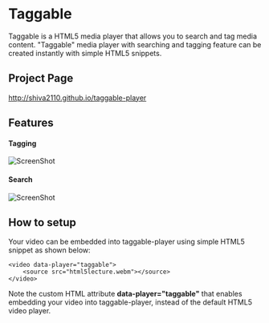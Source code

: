 Taggable
========
Taggable is a HTML5 media player that allows you to search and tag media content. "Taggable" media player with searching and tagging feature can be created instantly with simple HTML5 snippets. 

Project Page
------
http://shiva2110.github.io/taggable-player

Features
------
#### Tagging
![ScreenShot](https://raw.github.com/shiva2110/taggable-player/master/readme-files/features-tag.png)

#### Search
![ScreenShot](https://raw.github.com/shiva2110/taggable-player/master/readme-files/features-search.png)

How to setup
------
Your video can be embedded into taggable-player using simple HTML5 snippet as shown below:
```
<video data-player="taggable">
	<source src="html5lecture.webm"></source>	
</video>
```

Note the custom HTML attribute <b>data-player="taggable"</b> that enables embedding your video into taggable-player, instead of the default HTML5 video player.

